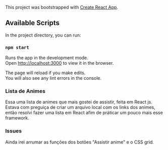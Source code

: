 This project was bootstrapped with [Create React App](https://github.com/facebook/create-react-app).

## Available Scripts

In the project directory, you can run:

### `npm start`

Runs the app in the development mode.<br />
Open [http://localhost:3000](http://localhost:3000) to view it in the browser.

The page will reload if you make edits.<br />
You will also see any lint errors in the console.

### Lista de Animes

Essa uma lista de animes que mais gostei de assistir, feita em React js.<br>
Estava com preguiça de criar um arquivo local com os links dos animes, então resolvi fazer uma lista em
React afim de práticar um pouco mais esse framework.

### Issues

Ainda irei arrumar as funções dos botões "Assistir anime" e o CSS grid.
